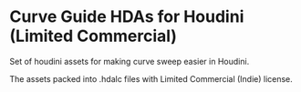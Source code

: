 # Curve Guide HDAs for Houdini (Limited Commercial)
 
 Set of houdini assets for making curve sweep easier in Houdini. 
 
 The assets packed into .hdalc files with Limited Commercial (Indie) license.
